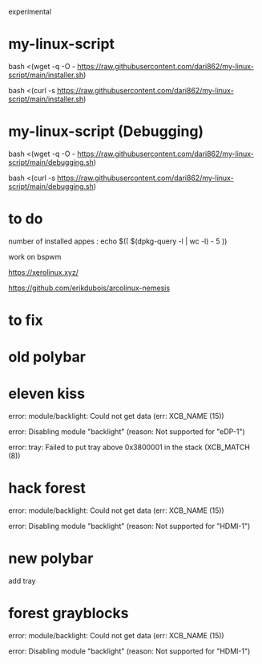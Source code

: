 experimental

# my-linux-script

bash <(wget -q -O - https://raw.githubusercontent.com/dari862/my-linux-script/main/installer.sh)

bash <(curl -s https://raw.githubusercontent.com/dari862/my-linux-script/main/installer.sh)

# my-linux-script (Debugging)

bash <(wget -q -O - https://raw.githubusercontent.com/dari862/my-linux-script/main/debugging.sh)

bash <(curl -s https://raw.githubusercontent.com/dari862/my-linux-script/main/debugging.sh)

# to do

number of installed appes : echo $(( $(dpkg-query -l | wc -l) - 5 ))

work on bspwm

https://xerolinux.xyz/

https://github.com/erikdubois/arcolinux-nemesis

# to fix 

# old polybar

# eleven kiss 

error: module/backlight: Could not get data (err: XCB_NAME (15))

error: Disabling module "backlight" (reason: Not supported for "eDP-1")

error: tray: Failed to put tray above 0x3800001 in the stack (XCB_MATCH (8))

# hack forest

error: module/backlight: Could not get data (err: XCB_NAME (15))

error: Disabling module "backlight" (reason: Not supported for "HDMI-1")

# new polybar

add tray

# forest grayblocks  

error: module/backlight: Could not get data (err: XCB_NAME (15))

error: Disabling module "backlight" (reason: Not supported for "HDMI-1")

